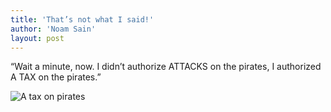 ```yaml
---
title: 'That’s not what I said!'
author: 'Noam Sain'
layout: post
---
```


“Wait a minute, now. I didn’t authorize ATTACKS on the pirates, I authorized A TAX on the pirates.”

![A tax on pirates](https://2.bp.blogspot.com/_8aN4krk1nsk/SfIjDYyMuGI/AAAAAAAAALI/CJwJ4-j5nic/s1600/ATT00001.jpg "A tax on pirates")
